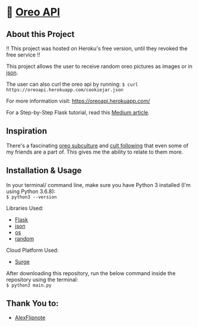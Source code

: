 # 🥛 [Oreo API](https://oreoapi.herokuapp.com/)

## About this Project

!! This project was hosted on Heroku's free version, until they revoked the free service !!

This project allows the user to receive random oreo pictures as images or in [json](https://www.infoworld.com/article/3222851/what-is-json-a-better-format-for-data-exchange.html).

The user can also curl the oreo api by running: ```$ curl https://oreoapi.herokuapp.com/cookiejar.json``` 

For more information visit: https://oreoapi.herokuapp.com/

For a Step-by-Step Flask tutorial, read this [Medium article](https://danblevins.medium.com/step-by-step-creating-a-flask-app-and-deploying-it-to-heroku-83350be5f8b).

## Inspiration

There's a fascinating [oreo subculture](https://people.com/food/champion-celebrates-oreos-110th-birthday-with-new-merch-line/) and [cult following](https://www.reddit.com/r/OutOfTheLoop/comments/3tkpa5/why_has_oreo_such_a_cult_following/) that even some of my friends are a part of. This gives me the ability to relate to them more.

## Installation & Usage

In your terminal/ command line, make sure you have Python 3 installed (I'm using Python 3.6.8):
<br>
    `$ python3 --version`

Libraries Used:

- [Flask](https://flask.palletsprojects.com/en/2.0.x/)
- [json](https://docs.python.org/3/library/json.html)
- [os](https://docs.python.org/3/library/os.html)
- [random](https://docs.python.org/3/library/random.html)

Cloud Platform Used:

- [Surge](https://surge.sh/)

After downloading this repository, run the below command inside the repository using the terminal:
<br>
    `$ python3 main.py`

## Thank You to:

- [AlexFlipnote](https://github.com/AlexFlipnote)
